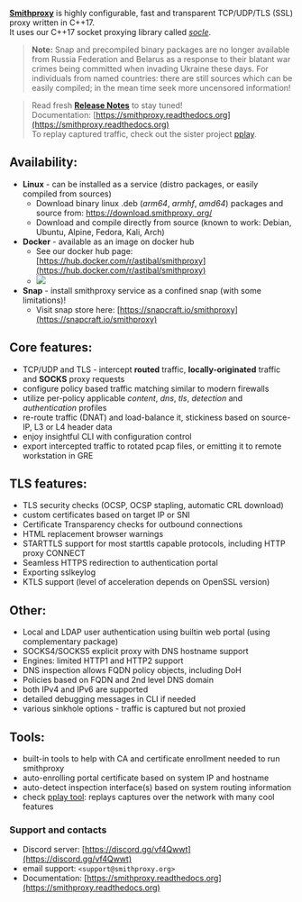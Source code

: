 
[**Smithproxy**](https://www.smithproxy.org) is highly configurable, fast and transparent TCP/UDP/TLS (SSL) proxy
 written in C++17.  
It uses our C++17 socket proxying library called [*socle*](https://github.com/astibal/socle). 

> **Note:** Snap and precompiled binary packages are no longer available from Russia Federation and Belarus as a response
> to their blatant war crimes being committed when invading Ukraine these days.
> For individuals from named countries: there are still sources which can be easily compiled; in the mean time seek more uncensored information!

> Read fresh [**Release Notes**](https://download.smithproxy.org/0.9/Release_Notes.md) to stay tuned!  
> Documentation: [https://smithproxy.readthedocs.org](https://smithproxy.readthedocs.org)  
> To replay captured traffic, check out the sister project [pplay](https://pypi.org/project/pplay/).


## Availability:
* **Linux** - can be installed as a service (distro packages, or easily compiled from sources)
    * Download  binary linux .deb (*arm64*, *armhf*, *amd64*) packages and source from: [https://download.smithproxy.
      org/](https://download.smithproxy.org/)
    * Download and compile directly from source (known to work: Debian, Ubuntu, Alpine, Fedora, Kali, Arch)
* **Docker** - available as an image on docker hub
    * See our docker hub page: [https://hub.docker.com/r/astibal/smithproxy](https://hub.docker.com/r/astibal/smithproxy)
    * ![](https://img.shields.io/docker/pulls/astibal/smithproxy)
* **Snap** - install smithproxy service as a confined snap (with some limitations)!
    * Visit snap store here: [https://snapcraft.io/smithproxy](https://snapcraft.io/smithproxy)

## Core features:
* TCP/UDP and TLS - intercept **routed** traffic, **locally-originated** traffic and **SOCKS** proxy requests
* configure policy based traffic matching similar to modern firewalls
* utilize per-policy applicable *content*, *dns*, *tls*, *detection* and *authentication* profiles
* re-route traffic (DNAT) and load-balance it, stickiness based on source-IP, L3 or L4 header data
* enjoy insightful CLI with configuration control
* export intercepted traffic to rotated pcap files, or emitting it to remote workstation in GRE

## TLS features:
* TLS security checks (OCSP, OCSP stapling, automatic CRL download)
* custom certificates based on target IP or SNI
* Certificate Transparency checks for outbound connections
* HTML replacement browser warnings
* STARTTLS support for most starttls capable protocols, including HTTP proxy CONNECT
* Seamless HTTPS redirection to authentication portal
* Exporting sslkeylog
* KTLS support (level of acceleration depends on OpenSSL version)

## Other:
* Local and LDAP user authentication using builtin web portal (using complementary package)
* SOCKS4/SOCKS5 explicit proxy with DNS hostname support
* Engines: limited HTTP1 and HTTP2 support
* DNS inspection allows FQDN policy objects, including DoH
* Policies based on FQDN and 2nd level DNS domain
* both IPv4 and IPv6 are supported
* detailed debugging messages in CLI if needed
* various sinkhole options - traffic is captured but not proxied

## Tools:
* built-in tools to help with CA and certificate enrollment needed to run smithproxy
* auto-enrolling portal certificate based on system IP and hostname
* auto-detect inspection interface(s) based on system routing information
* check [pplay tool](https://pypi.org/project/pplay/): replays captures
  over the network with many cool features

### Support and contacts
  * Discord server: [https://discord.gg/vf4Qwwt](https://discord.gg/vf4Qwwt)  
  * email support: `<support@smithproxy.org>`  
  * Documentation: [https://smithproxy.readthedocs.org](https://smithproxy.readthedocs.org)  
